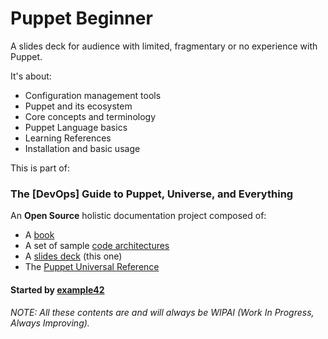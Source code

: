 # Puppet Beginner

A slides deck for audience with limited, fragmentary or no experience with Puppet.

It's about:

- Configuration management tools
- Puppet and its ecosystem
- Core concepts and terminology
- Puppet Language basics
- Learning References
- Installation and basic usage


This is part of:

### The [DevOps] Guide to Puppet, Universe, and Everything

An **Open Source** holistic documentation project composed of:

- A [book](https://github.com/example42/puppetguide-book)
- A set of sample [code architectures](https://github.com/example42/puppetguide-architectures)
- A [slides deck](https://github.com/example42/puppetguide-slides) (this one)
- The [Puppet Universal Reference](https://github.com/example42/puppetguide-reference)

#### Started by [example42](http://www.example42.com)

###### NOTE: All these contents are and will always be WIPAI (Work In Progress, Always Improving).
